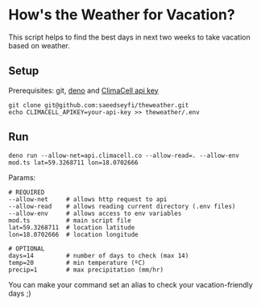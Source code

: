 # How's the Weather for Vacation?
This script helps to find the best days in next two weeks to take vacation based on weather.

## Setup
Prerequisites: git, [deno](https://deno.land/) and [ClimaCell api key](https://developer.climacell.co)
```shell script
git clone git@github.com:saeedseyfi/theweather.git
echo CLIMACELL_APIKEY=your-api-key >> theweather/.env
```

## Run
```shell script
deno run --allow-net=api.climacell.co --allow-read=. --allow-env mod.ts lat=59.3268711 lon=18.0702666 
```
Params:
```text
# REQUIRED
--allow-net     # allows http request to api 
--allow-read    # allows reading current directory (.env files)
--allow-env     # allows access to env variables
mod.ts          # main script file
lat=59.3268711  # location latitude
lon=18.0702666  # location longitude

# OPTIONAL
days=14         # number of days to check (max 14)
temp=20         # min temperature (ºC) 
precip=1        # max precipitation (mm/hr)
```
You can make your command set an alias to check your vacation-friendly days ;)
